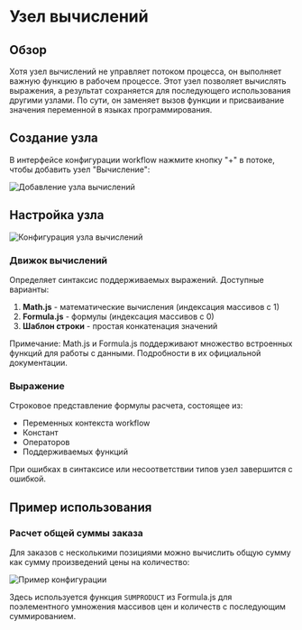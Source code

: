 # Узел вычислений

## Обзор

Хотя узел вычислений не управляет потоком процесса, он выполняет важную функцию в рабочем процессе. Этот узел позволяет вычислять выражения, а результат сохраняется для последующего использования другими узлами. По сути, он заменяет вызов функции и присваивание значения переменной в языках программирования.

## Создание узла

В интерфейсе конфигурации workflow нажмите кнопку "+" в потоке, чтобы добавить узел "Вычисление":

![Добавление узла вычислений](https://static-docs.nocobase.com/58a455540d26945251cd143eb4b16579.png)

## Настройка узла

![Конфигурация узла вычислений](https://static-docs.nocobase.com/6a155de3f6a883d8cd1881b2d9c33874.png)

### Движок вычислений

Определяет синтаксис поддерживаемых выражений. Доступные варианты:

1. **Math.js** - математические вычисления (индексация массивов с 1)
2. **Formula.js** - формулы (индексация массивов с 0)
3. **Шаблон строки** - простая конкатенация значений

Примечание:
Math.js и Formula.js поддерживают множество встроенных функций для работы с данными. Подробности в их официальной документации.


### Выражение

Строковое представление формулы расчета, состоящее из:
- Переменных контекста workflow
- Констант
- Операторов
- Поддерживаемых функций

При ошибках в синтаксисе или несоответствии типов узел завершится с ошибкой.

## Пример использования

### Расчет общей суммы заказа

Для заказов с несколькими позициями можно вычислить общую сумму как сумму произведений цены на количество:

![Пример конфигурации](https://static-docs.nocobase.com/85966b0116afb49aa966eeaa85e78dae.png)

Здесь используется функция `SUMPRODUCT` из Formula.js для поэлементного умножения массивов цен и количеств с последующим суммированием.

